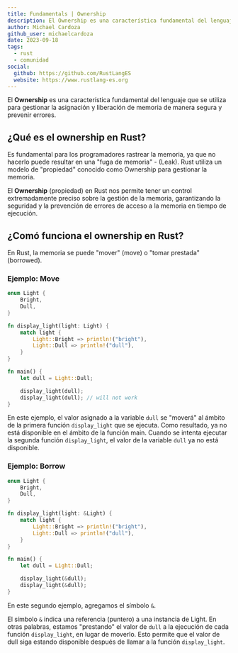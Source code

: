 ```yaml
---
title: Fundamentals | Ownership
description: El Ownership es una característica fundamental del lenguaje que se utiliza para gestionar la asignación y liberación de memoria de manera segura y prevenir errores.
author: Michael Cardoza
github_user: michaelcardoza
date: 2023-09-18
tags:
  - rust
  - comunidad
social:
  github: https://github.com/RustLangES
  website: https://www.rustlang-es.org
---
```


El __Ownership__ es una característica fundamental del lenguaje que se utiliza para gestionar la asignación y liberación de memoria de manera segura y prevenir errores.

<!-- more -->


## ¿Qué es el ownership en Rust?

Es fundamental para los programadores rastrear la memoria, ya que no hacerlo puede resultar en una "fuga de memoria" - (Leak). Rust utiliza un modelo de "propiedad" conocido como Ownership para gestionar la memoria.

El __Ownership__ (propiedad) en Rust nos permite tener un control extremadamente preciso sobre la gestión de la memoria, garantizando la seguridad y la prevención de errores de acceso a la memoria en tiempo de ejecución.


## ¿Comó funciona el ownership en Rust?

En Rust, la memoria se puede "mover" (move) o "tomar prestada" (borrowed).

### Ejemplo: Move

```rust
enum Light {
    Bright,
    Dull,
}

fn display_light(light: Light) {
    match light {
        Light::Bright => println!("bright"),
        Light::Dull => println!("dull"),
    }
}

fn main() {
    let dull = Light::Dull;

    display_light(dull);
    display_light(dull); // will not work
}
```

En este ejemplo, el valor asignado a la variable `dull` se "moverá" al ámbito de la primera función `display_light` que se ejecuta. Como resultado, ya no está disponible en el ámbito de la función main. Cuando se intenta ejecutar la segunda función `display_light`, el valor de la variable `dull` ya no está disponible.

### Ejemplo: Borrow

```rust
enum Light {
    Bright,
    Dull,
}

fn display_light(light: &Light) {
    match light {
        Light::Bright => println!("bright"),
        Light::Dull => println!("dull"),
    }
}

fn main() {
    let dull = Light::Dull;

    display_light(&dull);
    display_light(&dull);
}
```

En este segundo ejemplo, agregamos el símbolo `&`.

El símbolo `&` indica una referencia (puntero) a una instancia de Light. En otras palabras, estamos "prestando" el valor de `dull` a la ejecución de cada función `display_light`, en lugar de moverlo. Esto permite que el valor de dull siga estando disponible después de llamar a la función `display_light`.
